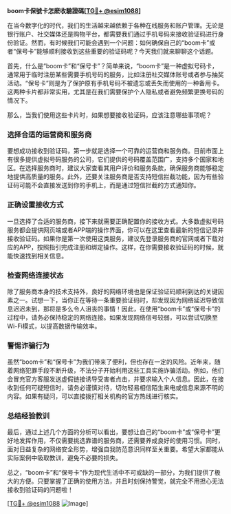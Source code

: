 **boom卡保號卡怎麽收驗證碼[[TG💪+ @esim1088](https://t.me/s/esim1088)]**

在当今数字化的时代，我们的生活越来越依赖于各种在线服务和账户管理。无论是银行账户、社交媒体还是购物平台，都需要我们通过手机号码来接收验证码进行身份验证。然而，有时候我们可能会遇到一个问题：如何确保自己的“boom卡”或者“保号卡”能够顺利接收到这些重要的验证码呢？今天我们就来聊聊这个话题。

首先，什么是“boom卡”和“保号卡”？简单来说，“boom卡”是一种虚拟号码卡，通常用于临时注册某些需要手机号码的服务，比如注册社交媒体账号或者参与抽奖活动。“保号卡”则是为了保护原有手机号码不被遗忘或丢失而使用的一种备用卡。这两种卡片都非常实用，尤其是在我们需要保护个人隐私或者避免频繁更换号码的情况下。

那么，当我们使用这些卡片时，如果想要接收验证码，应该注意哪些事项呢？

### **选择合适的运营商和服务商**

要想成功接收到验证码，第一步就是选择一个可靠的运营商和服务商。目前市面上有很多提供虚拟号码服务的公司，它们提供的号码覆盖范围广，支持多个国家和地区。在选择服务商时，建议大家查看其用户评价和服务条款，确保服务商能够稳定地提供高质量的服务。此外，还要关注服务商是否支持短信拦截功能，因为有些验证码可能不会直接发送到你的手机上，而是通过短信拦截的方式通知你。

### **正确设置接收方式**

一旦选择了合适的服务商，接下来就需要正确配置你的接收方式。大多数虚拟号码服务都会提供网页端或者APP端的操作界面，你可以在这里查看最新的短信记录并接收验证码。如果你是第一次使用这类服务，建议先登录服务商的官网或者下载对应的APP，按照指引完成注册和绑定操作。这样，在你需要接收验证码的时候，就能快速找到相关信息。

### **检查网络连接状态**

除了服务商本身的技术支持外，良好的网络环境也是保证验证码顺利到达的关键因素之一。试想一下，当你正在等待一条重要验证码时，却发现因为网络延迟导致信息迟迟未到，那将是多么令人沮丧的事情！因此，在使用“boom卡”或“保号卡”的过程中，请务必保持稳定的网络连接。如果发现网络信号较弱，可以尝试切换至Wi-Fi模式，以提高数据传输效率。

### **警惕诈骗行为**

虽然“boom卡”和“保号卡”为我们带来了便利，但也存在一定的风险。近年来，随着网络犯罪手段不断升级，不法分子开始利用这些工具实施诈骗活动。例如，他们会冒充官方客服发送虚假链接诱导受害者点击，并要求输入个人信息。因此，在接收到任何可疑短信时，请务必谨慎对待，切勿轻易相信陌生来电或信息来源不明的内容。如果有疑问，可以直接拨打相关机构的官方热线进行核实。

### **总结经验教训**

最后，通过上述几个方面的分析可以看出，要想让自己的“boom卡”或“保号卡”更好地发挥作用，不仅需要挑选靠谱的服务商，还需要养成良好的使用习惯。同时，面对日益复杂的网络安全形势，增强自我防范意识同样至关重要。希望大家都能从实际案例中吸取教训，避免不必要的损失。

总之，“boom卡”和“保号卡”作为现代生活中不可或缺的一部分，为我们提供了极大的方便。只要掌握了正确的使用方法，并且时刻保持警觉，就完全不用担心无法接收到验证码的问题啦！

[[TG💪+ @esim1088](https://t.me/s/esim1088) ![Image](https://i.postimg.cc/4NQfJmqS/Snipaste-2025-05-13-00-14-12.png)]